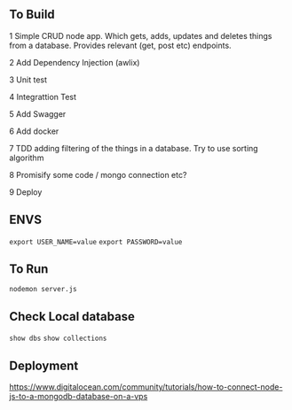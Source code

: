 ## To Build

1	Simple CRUD node app. Which gets, adds, updates and deletes things from a database. Provides relevant (get, post etc) endpoints.

2	Add Dependency Injection (awlix)

3	Unit test 

4	Integrattion Test 

5	Add Swagger 

6	Add docker 

7	TDD adding filtering of the things in a database. Try to use sorting algorithm

8	Promisify some code / mongo connection etc?

9	Deploy 
	

## ENVS

````export USER_NAME=value````
````export PASSWORD=value````

## To Run
````nodemon server.js````

## Check Local database
````show dbs````
````show collections````


## Deployment
https://www.digitalocean.com/community/tutorials/how-to-connect-node-js-to-a-mongodb-database-on-a-vps

